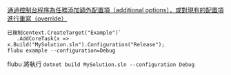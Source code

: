 [通過控制台程序為任務添加額外配置項（additional options），或對現有的配置項進行重寫（override）](https://flubucore.dotnetcore.xyz/override-add-options/)

```
已複制context.CreateTarget("Example")`
   .AddCoreTask(x => x.Build("MySolution.sln").Configuration("Release");
flubu example --configuration=Debug
```

flubu 將執行 `dotnet build MySolution.sln --configuration Debug`